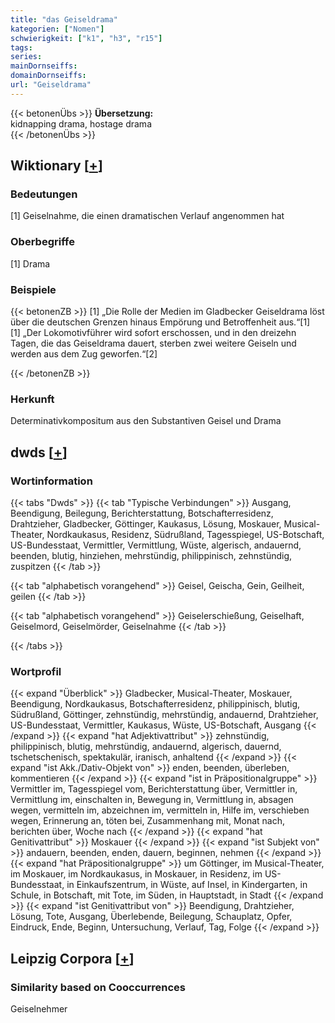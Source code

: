 ```yaml
---
title: "das Geiseldrama"
kategorien: ["Nomen"]
schwierigkeit: ["k1", "h3", "r15"]
tags:
series:
mainDornseiffs:
domainDornseiffs:
url: "Geiseldrama"
---
```


{{< betonenÜbs >}}
**Übersetzung:**  
kidnapping drama, hostage drama  
{{< /betonenÜbs >}}

## Wiktionary [[+](https://de.wiktionary.org/wiki/Geiseldrama)]

### Bedeutungen
[1] Geiselnahme, die einen dramatischen Verlauf angenommen hat  

### Oberbegriffe
[1] Drama  

### Beispiele
{{< betonenZB >}}
[1] „Die Rolle der Medien im Gladbecker Geiseldrama löst über die deutschen Grenzen hinaus Empörung und Betroffenheit aus.“[1]  
[1] „Der Lokomotivführer wird sofort erschossen, und in den dreizehn Tagen, die das Geiseldrama dauert, sterben zwei weitere Geiseln und werden aus dem Zug geworfen.“[2]  

{{< /betonenZB >}}
### Herkunft
Determinativkompositum aus den Substantiven Geisel und Drama  



## dwds [[+](https://www.dwds.de/wb/Geiseldrama)]

### Wortinformation
{{< tabs "Dwds" >}}
{{< tab "Typische Verbindungen" >}}
Ausgang, Beendigung, Beilegung, Berichterstattung, Botschafterresidenz, Drahtzieher, Gladbecker, Göttinger, Kaukasus, Lösung, Moskauer, Musical-Theater, Nordkaukasus, Residenz, Südrußland, Tagesspiegel, US-Botschaft, US-Bundesstaat, Vermittler, Vermittlung, Wüste, algerisch, andauernd, beenden, blutig, hinziehen, mehrstündig, philippinisch, zehnstündig, zuspitzen
{{< /tab >}}

{{< tab "alphabetisch vorangehend" >}}
Geisel, Geischa, Gein, Geilheit, geilen
{{< /tab >}}

{{< tab "alphabetisch vorangehend" >}}
Geiselerschießung, Geiselhaft, Geiselmord, Geiselmörder, Geiselnahme
{{< /tab >}}

{{< /tabs >}}

### Wortprofil
{{< expand "Überblick" >}} Gladbecker, Musical-Theater, Moskauer, Beendigung, Nordkaukasus, Botschafterresidenz, philippinisch, blutig, Südrußland, Göttinger, zehnstündig, mehrstündig, andauernd, Drahtzieher, US-Bundesstaat, Vermittler, Kaukasus, Wüste, US-Botschaft, Ausgang {{< /expand >}}
{{< expand "hat Adjektivattribut" >}} zehnstündig, philippinisch, blutig, mehrstündig, andauernd, algerisch, dauernd, tschetschenisch, spektakulär, iranisch, anhaltend {{< /expand >}}
{{< expand "ist Akk./Dativ-Objekt von" >}} enden, beenden, überleben, kommentieren {{< /expand >}}
{{< expand "ist in Präpositionalgruppe" >}} Vermittler im, Tagesspiegel vom, Berichterstattung über, Vermittler in, Vermittlung im, einschalten in, Bewegung in, Vermittlung in, absagen wegen, vermitteln im, abzeichnen im, vermitteln in, Hilfe im, verschieben wegen, Erinnerung an, töten bei, Zusammenhang mit, Monat nach, berichten über, Woche nach {{< /expand >}}
{{< expand "hat Genitivattribut" >}} Moskauer {{< /expand >}}
{{< expand "ist Subjekt von" >}} andauern, beenden, enden, dauern, beginnen, nehmen {{< /expand >}}
{{< expand "hat Präpositionalgruppe" >}} um Göttinger, im Musical-Theater, im Moskauer, im Nordkaukasus, in Moskauer, in Residenz, im US-Bundesstaat, in Einkaufszentrum, in Wüste, auf Insel, in Kindergarten, in Schule, in Botschaft, mit Tote, im Süden, in Hauptstadt, in Stadt {{< /expand >}}
{{< expand "ist Genitivattribut von" >}} Beendigung, Drahtzieher, Lösung, Tote, Ausgang, Überlebende, Beilegung, Schauplatz, Opfer, Eindruck, Ende, Beginn, Untersuchung, Verlauf, Tag, Folge {{< /expand >}}

## Leipzig Corpora [[+](https://corpora.uni-leipzig.de/en/res?word=Geiseldrama&corpusId=deu_newscrawl-public_2018)]


### Similarity based on Cooccurrences
Geiselnehmer

